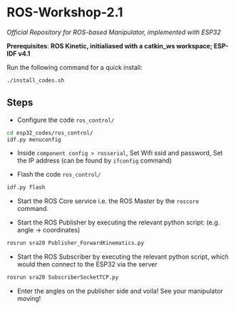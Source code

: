 # ROS-Workshop-2.1

*Official Repository for ROS-based Manipulator, implemented with ESP32*

__Prerequisites__: **ROS Kinetic, initialiased with a catkin_ws workspace; ESP-IDF v4.1**

Run the following command for a quick install:

```bash
./install_codes.sh
```

## Steps

* Configure the code `ros_control/`

```bash
cd esp32_codes/ros_control/
idf.py menuconfig
```

* Inside `component config > rosserial`, Set Wifi ssid and password, Set the IP address (can be found by `ifconfig` command)  

* Flash the code `ros_control/`

```bash
idf.py flash
```

* Start the ROS Core service i.e. the ROS Master by the `roscore` command.

* Start the ROS Publisher by executing the relevant python script: (e.g. angle -> coordinates)

```bash
rosrun sra20 Publisher_ForwardKinematics.py
```

* Start the ROS Subscriber by executing the relevant python script, which would then connect to the ESP32 via the server

```bash
rosrun sra20 SubscriberSocketTCP.py
```

* Enter the angles on the publisher side and voila! See your manipulator moving!
